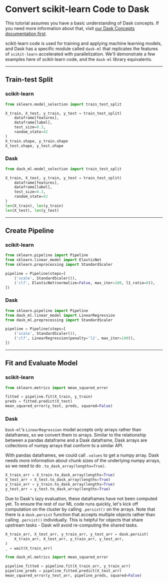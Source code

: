 # Convert scikit-learn Code to Dask

This tutorial assumes you have a basic understanding of Dask concepts. If you need more information about that, visit [our Dask Concepts documentation first](<docs/Reference/dask_concepts.md>).


scikit-learn code is used for training and applying machine learning models, and Dask has a specific module called `dask-ml` that replicates the features of `scikit-learn` accelerated with parallelization. We'll demonstrate a few examples here of scikit-learn code, and the `dask-ml` library equivalents.

***

## Train-test Split

### scikit-learn
```python
from sklearn.model_selection import train_test_split

X_train, X_test, y_train, y_test = train_test_split(
    dataframe[features], 
    dataframe[label], 
    test_size=0.3,
    random_state=42
)
X_train.shape, y_train.shape
X_test.shape, y_test.shape

```

### Dask
```python
from dask_ml.model_selection import train_test_split

X_train, X_test, y_train, y_test = train_test_split(
    dataframe[features], 
    dataframe[label], 
    test_size=0.3,
    random_state=42
)
len(X_train), len(y_train)
len(X_test), len(y_test)
```

***

## Create Pipeline

### scikit-learn
```python
from sklearn.pipeline import Pipeline
from sklearn.linear_model import ElasticNet
from sklearn.preprocessing import StandardScaler

pipeline = Pipeline(steps=[
    ('scale', StandardScaler()),
    ('clf', ElasticNet(normalize=False, max_iter=100, l1_ratio=0)),
])
```

### Dask
```python
from sklearn.pipeline import Pipeline
from dask_ml.linear_model import LinearRegression
from dask_ml.preprocessing import StandardScaler

pipeline = Pipeline(steps=[
    ('scale', StandardScaler()),
    ('clf', LinearRegression(penalty='l2', max_iter=100)),
])
```

***
## Fit and Evaluate Model

### scikit-learn
```python
from sklearn.metrics import mean_squared_error

fitted = pipeline.fit(X_train, y_train)
preds = fitted.predict(X_test)
mean_squared_error(y_test, preds, squared=False)
```

### Dask
`Dask-ml`'s `LinearRegression` model accepts only arrays rather than dataframes, so we convert them to arrays. Similar to the relationship between a pandas dataframe and a Dask dataframe, Dask arrays are collections of numpy arrays that conform to a similar API.

With pandas dataframes, we could call `.values` to get a numpy array. Dask needs more information about chunk sizes of the underlying numpy arrays, so we need to do `.to_dask_array(lengths=True)`.

```python
X_train_arr = X_train.to_dask_array(lengths=True)
X_test_arr = X_test.to_dask_array(lengths=True)
y_train_arr = y_train.to_dask_array(lengths=True)
y_test_arr = y_test.to_dask_array(lengths=True)

```

Due to Dask's lazy evaluation, these dataframes have not been computed yet. To ensure the rest of our ML code runs quickly, let's kick off computation on the cluster by calling `.persist()` on the arrays. Note that there is a `dask.persist` function that accepts multiple objects rather than calling `.persist()` individually. This is helpful for objects that share upstream tasks - Dask will avoid re-computing the shared tasks.

```python
X_train_arr, X_test_arr, y_train_arr, y_test_arr = dask.persist(
    X_train_arr, X_test_arr, y_train_arr, y_test_arr,
)
_ = wait(X_train_arr)
```

```python
from dask_ml.metrics import mean_squared_error

pipeline_fitted = pipeline.fit(X_train_arr, y_train_arr)
pipeline_preds = pipeline_fitted.predict(X_test_arr)
mean_squared_error(y_test_arr, pipeline_preds, squared=False)
```